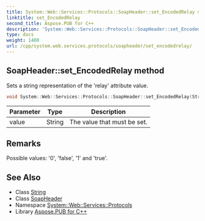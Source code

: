 ```yaml
---
title: System::Web::Services::Protocols::SoapHeader::set_EncodedRelay method
linktitle: set_EncodedRelay
second_title: Aspose.PUB for C++
description: 'System::Web::Services::Protocols::SoapHeader::set_EncodedRelay method. Sets a string representation of the ''relay'' attribute value in C++.'
type: docs
weight: 1400
url: /cpp/system.web.services.protocols/soapheader/set_encodedrelay/
---
```

## SoapHeader::set_EncodedRelay method


Sets a string representation of the 'relay' attribute value.

```cpp
void System::Web::Services::Protocols::SoapHeader::set_EncodedRelay(String value)
```


| Parameter | Type | Description |
| --- | --- | --- |
| value | String | The value that must be set. |
## Remarks



Possible values: '0', 'false', '1' and 'true'. 

## See Also

* Class [String](../../../system/string/)
* Class [SoapHeader](../)
* Namespace [System::Web::Services::Protocols](../../)
* Library [Aspose.PUB for C++](../../../)
